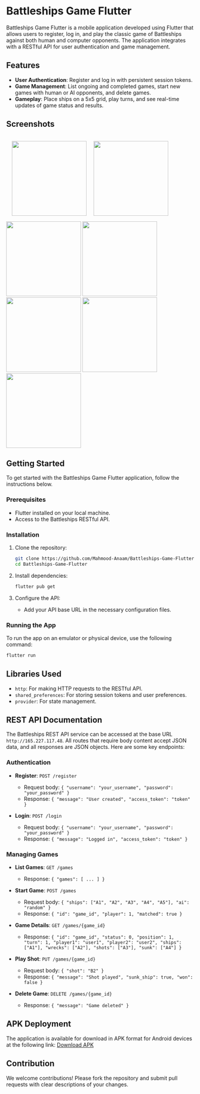 # Battleships Game Flutter

Battleships Game Flutter is a mobile application developed using Flutter that allows users to register, log in, and play the classic game of Battleships against both human and computer opponents. The application integrates with a RESTful API for user authentication and game management.

## Features

- **User Authentication**: Register and log in with persistent session tokens.
- **Game Management**: List ongoing and completed games, start new games with human or AI opponents, and delete games.
- **Gameplay**: Place ships on a 5x5 grid, play turns, and see real-time updates of game status and results.

## Screenshots
<div>

<img src="screenshots/Screenshot_1719423926.png" width="200" style="margin:15"/>
   
<img src="screenshots/Screenshot_1719423958.png" width="200" />
<img src="screenshots/Screenshot_1719423964.png" width="200"  />
<img src="screenshots/Screenshot_1719423977.png" width="200" />

<img src="screenshots/Screenshot_1719424028.png" width="200" />
<img src="screenshots/Screenshot_1719424032.png" width="200" />
<img src="screenshots/Screenshot_1719424050.png" width="200" />
</div>

## Getting Started

To get started with the Battleships Game Flutter application, follow the instructions below.

### Prerequisites

- Flutter installed on your local machine.
- Access to the Battleships RESTful API.

### Installation

1. Clone the repository:
    ```bash
    git clone https://github.com/Mahmood-Anaam/Battleships-Game-Flutter.git
    cd Battleships-Game-Flutter
    ```

2. Install dependencies:
    ```bash
    flutter pub get
    ```

3. Configure the API:
    - Add your API base URL in the necessary configuration files.

### Running the App

To run the app on an emulator or physical device, use the following command:
```bash
flutter run
```

## Libraries Used

- `http`: For making HTTP requests to the RESTful API.
- `shared_preferences`: For storing session tokens and user preferences.
- `provider`: For state management.

## REST API Documentation

The Battleships REST API service can be accessed at the base URL `http://165.227.117.48`. All routes that require body content accept JSON data, and all responses are JSON objects. Here are some key endpoints:

### Authentication

- **Register**: `POST /register`
    - Request body: `{ "username": "your_username", "password": "your_password" }`
    - Response: `{ "message": "User created", "access_token": "token" }`

- **Login**: `POST /login`
    - Request body: `{ "username": "your_username", "password": "your_password" }`
    - Response: `{ "message": "Logged in", "access_token": "token" }`

### Managing Games

- **List Games**: `GET /games`
    - Response: `{ "games": [ ... ] }`

- **Start Game**: `POST /games`
    - Request body: `{ "ships": ["A1", "A2", "A3", "A4", "A5"], "ai": "random" }`
    - Response: `{ "id": "game_id", "player": 1, "matched": true }`

- **Game Details**: `GET /games/{game_id}`
    - Response: `{ "id": "game_id", "status": 0, "position": 1, "turn": 1, "player1": "user1", "player2": "user2", "ships": ["A1"], "wrecks": ["A2"], "shots": ["A3"], "sunk": ["A4"] }`

- **Play Shot**: `PUT /games/{game_id}`
    - Request body: `{ "shot": "B2" }`
    - Response: `{ "message": "Shot played", "sunk_ship": true, "won": false }`

- **Delete Game**: `DELETE /games/{game_id}`
    - Response: `{ "message": "Game deleted" }`

## APK Deployment

The application is available for download in APK format for Android devices at the following link: 
[Download APK](https://drive.google.com/drive/folders/1ByJMYXcoa_l-6QGRCeKtrobfb8Kxr4b5?usp=sharing)

## Contribution
We welcome contributions! Please fork the repository and submit pull requests with clear descriptions of your changes.


